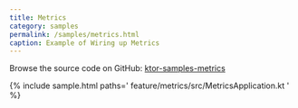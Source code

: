 ```yaml
---
title: Metrics
category: samples
permalink: /samples/metrics.html
caption: Example of Wiring up Metrics
---
```


Browse the source code on GitHub: [ktor-samples-metrics](https://github.com/ktorio/ktor-samples/blob/master/feature/metrics/src/MetricsApplication.kt)

{% include sample.html paths='
    feature/metrics/src/MetricsApplication.kt
' %}

